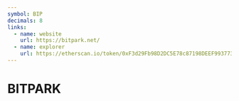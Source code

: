 ```yaml
---
symbol: BIP
decimals: 8
links:
  - name: website
    url: https://bitpark.net/
  - name: explorer
    url: https://etherscan.io/token/0xF3d29Fb98D2DC5E78c87198DEEF99377345fD6F1
---
```


# BITPARK

